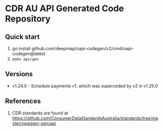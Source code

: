 # CDR AU API Generated Code Repository

## Quick start
1. go install github.com/deepmap/oapi-codegen/v2/cmd/oapi-codegen@latest 
1. `make api/gen`


## Versions

- v1.24.0 - Schedule payments v1, which was superceded by v2 in v1.25.0


## References

1. CDR standards are found at https://github.com/ConsumerDataStandardsAustralia/standards/tree/master/swagger-gen/api

